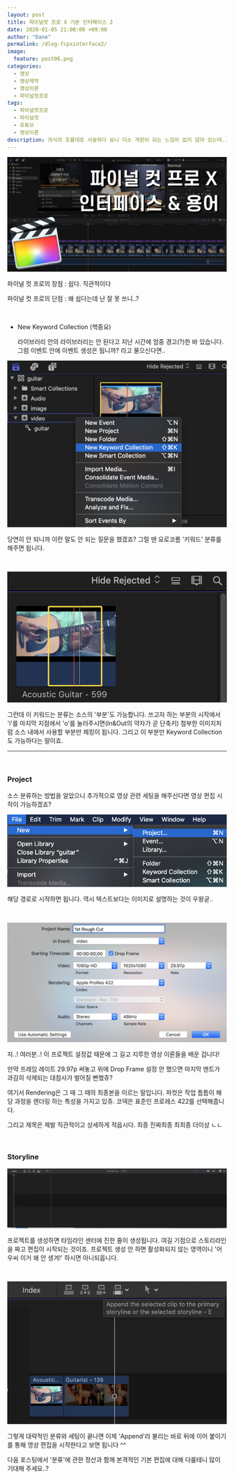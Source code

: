 ```yaml
---
layout: post
title: 파이널컷 프로 X 기본 인터페이스 2
date: 2020-01-05 21:00:00 +09:00
author: "Dane"
permalink: /dlog-fcpxinterface2/
image:
  feature: post06.png
categories:
  - 영상
  - 영상제작
  - 영상이론
  - 파이널컷프로
tags:
  - 파이널컷프로
  - 파이널컷
  - 유튜브
  - 영상이론
description: 의식의 흐름대로 서술하다 보니 다소 개판이 되는 느낌이 없지 않아 있는데.. 일단은 전부 쓴 다음에 부분적으로 수정하도록 하겠습니다. 지금 한 포스트에 완벽을 기하다 보면 이 매뉴얼 영원히 끝나지 않을 것 같아.. ㅜㅜ
---
```


![영상 썸네일](../img/post/05/post05.png)

  파이널 컷 프로의 장점 : 쉽다. 직관적이다

  파이널 컷 프로의 단점 : 왜 쉽다는데 난 잘 못 쓰니..?

<br>

* New Keyword Collection (핵중요)

  라이브러리 안의 라이브러리는 안 된다고 지난 시간에 엄중 경고(?)한 바 있습니다. 그럼 이벤트 안에 이벤트 생성은 됩니까? 라고 물으신다면..

![interface](../img/post/06/Keywordcollection.png)

  당연히 안 되니까 이런 말도 안 되는 질문을 했겠죠? 그럴 땐 요로코롬 '키워드' 분류를 해주면 됩니다.

<br>

![inout](../img/post/06/inout.png)

 그런데 이 키워드는 분류는 소스의 '부분'도 가능합니다. 쓰고자 하는 부분의 시작에서 'i'를 마지막 지점에서 'o'를 눌러주시면(In&Out의 약자가 곧 단축키) 첨부한 이미지처럼 소스 내에서 사용할 부분만 체킹이 됩니다. 그리고 이 부분만 Keyword Collection도 가능하다는 말이죠.

---

<br>

### Project

 소스 분류하는 방법을 알았으니 추가적으로 영상 관련 세팅을 해주신다면 영상 편집 시작이 가능하겠죠?

![project](../img/post/06/project.png)

  해당 경로로 시작하면 됩니다. 역시 텍스트보다는 이미지로 설명하는 것이 우왕굳..

<br>

![projectsetting](../img/post/06/projectsetting.png)

  자..! 여러분..! 이 프로젝트 설정값 때문에 그 길고 지루한 영상 이론들을 배운 겁니다!

  만약 프레임 레이트 29.97p 써놓고 위에 Drop Frame 설정 안 했으면 마지막 멘트가 과감히 삭제되는 대참사가 벌어질 뻔했쥬?

  여기서 Rendering은 그 때 그 때의 최종본을 이르는 말입니다. 파컷은 작업 틈틈이 해당 과정을 렌더링 하는 특성을 가지고 있쥬. 코덱은 표준인 프로레스 422를 선택해줍니다.

 그리고 제목은 제발 직관적이고 상세하게 적읍시다. 최종 진짜최종 최최종 더이상 ㄴㄴ

<br>

### Storyline

![storyline](../img/post/06/storyline.png)

  프로젝트를 생성하면 타임라인 센터에 진한 줄이 생성됩니다. 여길 기점으로 스토리라인을 짜고 편집이 시작되는 것이죠. 프로젝트 생성 안 하면 활성화되지 않는 영역이니 '어우씨 이거 왜 안 생겨!' 하시면 아니되옵니다.

<br>

![append](../img/post/06/append.png)

  그렇게 대략적인 분류와 세팅이 끝나면 이제 'Append'라 불리는 바로 뒤에 이어 붙이기를 통해 영상 편집을 시작한다고 보면 됩니다 ^^

 다음 포스팅에서 '분류'에 관한 정산과 함께 본격적인 기본 편집에 대해 다룰테니 많이 기대해 주세요..?